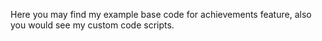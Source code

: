Here you may find my example base code for achievements feature, also you would see my custom code scripts.
